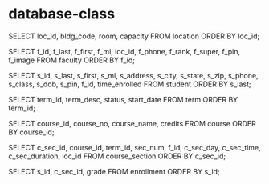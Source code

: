# database-class

SELECT loc_id, bldg_code, room, capacity
FROM location
ORDER BY loc_id;

SELECT f_id, f_last, f_first, f_mi, loc_id, f_phone, f_rank, f_super, f_pin, f_image
FROM faculty
ORDER BY f_id;

SELECT s_id, s_last, s_first, s_mi, s_address, s_city, s_state, s_zip, s_phone, s_class, s_dob, s_pin, f_id, time_enrolled
FROM student
ORDER BY s_last;

SELECT term_id, term_desc, status, start_date
FROM term
ORDER BY term_id;

SELECT course_id, course_no, course_name, credits
FROM course
ORDER BY course_id;

SELECT c_sec_id, course_id, term_id, sec_num, f_id, c_sec_day, c_sec_time, c_sec_duration, loc_id
FROM course_section
ORDER BY c_sec_id;

SELECT s_id, c_sec_id, grade
FROM enrollment
ORDER BY s_id;
